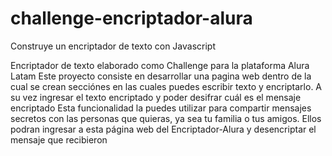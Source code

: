 # challenge-encriptador-alura
Construye un encriptador de texto con Javascript 

Encriptador de texto elaborado como Challenge para la plataforma Alura Latam
Este proyecto consiste en desarrollar una pagina web dentro de la cual se crean secciónes en las cuales puedes escribir texto y encriptarlo. A su vez ingresar el texto encriptado y poder desifrar cuál es el mensaje encriptado
Esta funcionalidad la puedes utilizar para compartir mensajes secretos con las personas que quieras, ya sea tu familia o tus amigos. Ellos podran ingresar a esta página web del Encriptador-Alura y desencriptar el mensaje que recibieron
